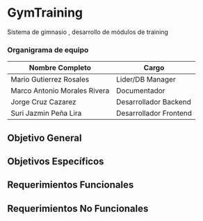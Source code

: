 # GymTraining
Sistema de gimnasio , desarrollo de módulos de training

### Organigrama de equipo


| Nombre Completo              | Cargo                   | 
|------------------------------|-------------------------|
| Mario Gutierrez Rosales      | Lider/DB Manager        |                     
| Marco Antonio Morales Rivera | Documentador            |                        
| Jorge Cruz Cazarez           | Desarrollador Backend   |                            
| Suri Jazmin Peña Lira        | Desarrollador Frontend  |
                      

## Objetivo General

## Objetivos Específicos

## Requerimientos Funcionales

## Requerimientos No Funcionales



 
